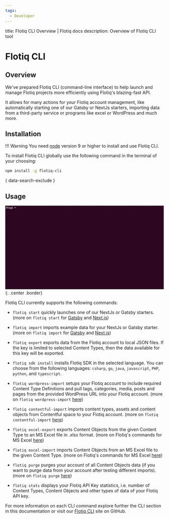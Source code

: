 ```yaml
---
tags:
  - Developer
---
```


title: Flotiq CLI Overview | Flotiq docs
description: Overview of Flotiq CLI tool

# Flotiq CLI

## Overview

We've prepared Flotiq CLI (command-line interface) to help launch and manage Flotiq projects more efficiently using Flotiq's blazing-fast API.

It allows for many actions for your Flotiq account management, like automatically starting one of our Gatsby or NextJs starters, importing data from a third-party service or programs like excel or WordPress and much more.

## Installation

!!! Warning
       You need [node](https://nodejs.org/en/download/) version 9 or higher to install and use Flotiq CLI.

To install Flotiq CLI globally use the following command in the terminal of your choosing:

```bash
npm install -g flotiq-cli
```
{ data-search-exclude }

## Usage

![](images/flotiq-start.gif){: .center .border}

Flotiq CLI currently supports the following commands:

* `flotiq start` quickly launches one of our NextJs or Gatsby starters. (more on `flotiq start` for [Gatsby](./starting-new-project-gatsby.md) and [Next.js](./starting-new-project-nextjs.md))

* `flotiq import` imports example data for your NextJs or Gatsby starter. (more on `flotiq import` for [Gatsby](./starting-new-project-gatsby.md/#import-example-data) and [Next.js](./starting-new-project-nextjs.md/#import-example-data))

* `flotiq export` exports data from the Flotiq account to local JSON files. If the key is limited to selected Content Types, then the data available for this key will be exported.

* `flotiq sdk install` installs Flotiq SDK in the selected language. You can choose from the following languages: `csharp`, `go`, `java`, `javascript`, `PHP`, `python`, and `typescript`.

* `flotiq wordpress-import` setups your Flotiq account to include required Content Type Definitions and pull tags, categories, media, posts and pages from the provided WordPress URL into your Flotiq account. (more on `flotiq wordpress-import` [here](./wordpress-importer.md))

* `flotiq contentful-import` imports content types, assets and content objects from Contentful space to your Flotiq account. (more on `flotiq contentful-import` [here](./contentful-importer.md))

* `flotiq excel-export` exports Content Objects from the given Content Type to an MS Excel file in .xlsx format. (more on Flotiq's commands for MS Excel [here](./excel-data-migration.md))

* `flotiq excel-import` imports Content Objects from an MS Excel file to the given Content Type. (more on Flotiq's commands for MS Excel [here](./excel-data-migration.md))

* `flotiq purge` purges your account of all Content Objects data (if you want to purge data from your account after testing different imports). (more on `flotiq purge` [here](./purge.md))

* `flotiq stats` displays your Flotiq API Key statistics, i.e. number of Content Types, Content Objects and other types of data of your Flotiq API key.

For more information on each CLI command explore further the CLI section in this documentation or visit our [Flotiq CLI](https://github.com/flotiq/flotiq-cli) site on GitHub.
